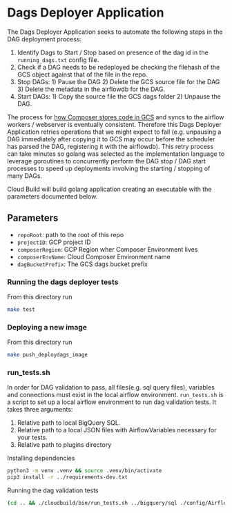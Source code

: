 # Dags Deployer Application

The Dags Deployer Application seeks to automate the following steps in the DAG deployment process:
1. Identify Dags to Start / Stop based on presence of the dag id in the `running_dags.txt` config file.
1. Check if a DAG needs to be redeployed be checking the filehash of the GCS object against that of the file in the repo.
1. Stop DAGs: 1) Pause the DAG 2) Delete the GCS source file for the DAG 3) Delete the metadata in the airflowdb for the DAG. 
1. Start DAGs: 1) Copy the source file the GCS dags folder 2) Unpause the DAG. 

The process for [how Composer stores code in GCS](https://cloud.google.com/composer/docs/concepts/cloud-storage)
and syncs to the airflow workers / webserver is eventually consistent. Therefore this Dags Deployer Application
retries operations that we might expect to fail (e.g. unpausing a DAG immediately after copying it to GCS may occur
before the scheduler has parsed the DAG, registering it with the airflowdb). This retry process can take minutes so 
golang was selected as the implementation language to leverage goroutines to concurrently perform the 
DAG stop / DAG start processes to speed up deployments involving the starting / stopping of many DAGs.

Cloud Build will build golang application creating an executable with the parameters documented below.

## Parameters
- `repoRoot`: path to the root of this repo 
- `projectID`: GCP project ID
- `composerRegion`: GCP Region wher Composer Environment lives
- `composerEnvName`: Cloud Composer Environment name 
- `dagBucketPrefix`: The GCS dags bucket prefix

### Running the dags deployer tests
From this directory run
```bash
make test
```

### Deploying a new image
From this directory run
```bash
make push_deploydags_image
```

### run_tests.sh
In order for DAG validation to pass, all files(e.g. sql query files), variables and connections
must exist in the local airflow environment. 
`run_tests.sh` is a script to set up a local airflow environment to run dag validation tests.
It takes three arguments: 
1. Relative path to local BigQuery SQL.
1. Relative path to a local JSON files with AirflowVariables necessary for your tests.
1. Relative path to plugins directory 

Installing dependencies
```bash
python3 -m venv .venv && source .venv/bin/activate
pip3 install -r ../requirements-dev.txt
```

Running the dag validation tests
```bash
(cd .. && ./cloudbuild/bin/run_tests.sh ../bigquery/sql ./config/AirflowVariables.json ./plugins)
```
